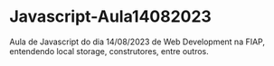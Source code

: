 # Javascript-Aula14082023
Aula de Javascript do dia 14/08/2023 de Web Development na FIAP, entendendo local storage, construtores, entre outros.
